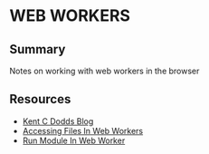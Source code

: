 # WEB WORKERS

## Summary

Notes on working with web workers in the browser

## Resources

- [Kent C Dodds Blog](https://kentcdodds.com/blog/speed-up-your-app-with-web-workers)
- [Accessing Files In Web Workers](https://www.html5rocks.com/en/tutorials/file/filesystem-sync/)
- [Run Module In Web Worker](https://github.com/developit/workerize)
